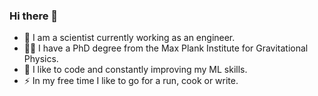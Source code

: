 ### Hi there 👋

- 🔭 I am a scientist currently working as an engineer.
- 👩‍🔬 I have a PhD degree from the Max Plank Institute for Gravitational Physics.
- 🌱 I like to code and constantly improving my ML skills.
- :zap: In my free time I like to go for a run, cook or write.
<!--
**A-bisht/A-bisht** is a ✨ _special_ ✨ repository because its `README.md` (this file) appears on your GitHub profile.


